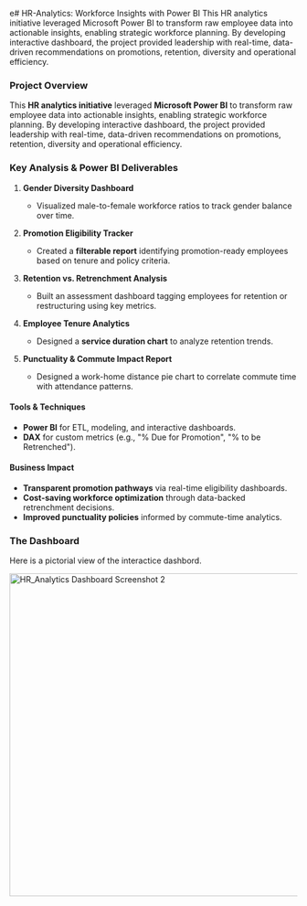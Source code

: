 e# HR-Analytics: Workforce Insights with Power BI
This HR analytics initiative leveraged Microsoft Power BI to transform raw employee data into actionable insights, enabling strategic workforce planning. By developing interactive dashboard, the project provided leadership with real-time, data-driven recommendations on promotions, retention, diversity and operational efficiency.

### **Project Overview**  
This **HR analytics initiative** leveraged **Microsoft Power BI** to transform raw employee data into actionable insights, enabling strategic workforce planning. By developing interactive dashboard, the project provided leadership with real-time, data-driven recommendations on promotions, retention, diversity and operational efficiency.  

### **Key Analysis & Power BI Deliverables**  
1. **Gender Diversity Dashboard**  
   - Visualized male-to-female workforce ratios to track gender balance over time.  

2. **Promotion Eligibility Tracker**  
   - Created a **filterable report** identifying promotion-ready employees based on tenure and policy criteria.  

3. **Retention vs. Retrenchment Analysis**  
   - Built an assessment dashboard tagging employees for retention or restructuring using key metrics.  

4. **Employee Tenure Analytics**  
   - Designed a **service duration chart** to analyze retention trends.  

5. **Punctuality & Commute Impact Report**  
   - Designed a work-home distance pie chart to correlate commute time with attendance patterns.  

#### **Tools & Techniques**  
- **Power BI** for ETL, modeling, and interactive dashboards.  
- **DAX** for custom metrics (e.g., "% Due for Promotion", "% to be Retrenched").  

#### **Business Impact**  
- **Transparent promotion pathways** via real-time eligibility dashboards.  
- **Cost-saving workforce optimization** through data-backed retrenchment decisions.  
- **Improved punctuality policies** informed by commute-time analytics.  

### **The Dashboard**
Here is a pictorial view of the interactice dashbord.

<img width="979" height="565" alt="HR_Analytics Dashboard Screenshot 2" src="https://github.com/user-attachments/assets/66ee59a3-8924-4812-b81c-e2fe462a0d9a" />
